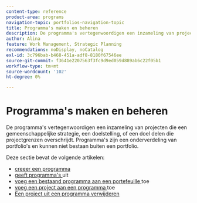 ```yaml
---
content-type: reference
product-area: programs
navigation-topic: portfolios-navigation-topic
title: Programma's maken en beheren
description: De programma's vertegenwoordigen een inzameling van projecten die een gemeenschappelijke strategie, een doelstelling, of een doel delen die projectgrenzen overschrijdt. Programma's zijn een onderverdeling van portfolio's en kunnen niet bestaan buiten een portfolio.
author: Alina
feature: Work Management, Strategic Planning
recommendations: noDisplay, noCatalog
exl-id: 3c796bab-b468-451a-adf8-8180f67546ee
source-git-commit: f3641e2207563f3fc9d9ed059d889ab6c22f05b1
workflow-type: tm+mt
source-wordcount: '102'
ht-degree: 0%

---
```


# Programma&#39;s maken en beheren

De programma&#39;s vertegenwoordigen een inzameling van projecten die een gemeenschappelijke strategie, een doelstelling, of een doel delen die projectgrenzen overschrijdt.
Programma&#39;s zijn een onderverdeling van portfolio&#39;s en kunnen niet bestaan buiten een portfolio.

Deze sectie bevat de volgende artikelen:

* [ creeer een programma ](../../../manage-work/portfolios/create-and-manage-programs/create-program.md)
* [ geeft programma&#39;s ](../../../manage-work/portfolios/create-and-manage-programs/edit-programs.md) uit
* [ voeg een bestaand programma aan een portefeuille ](../../../manage-work/portfolios/create-and-manage-programs/move-program.md) toe
* [ voeg een project aan een programma ](../../../manage-work/portfolios/create-and-manage-programs/add-project-to-program.md) toe
* [Een project uit een programma verwijderen](../../../manage-work/portfolios/create-and-manage-programs/remove-project-from-program.md)
